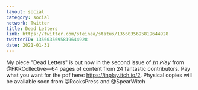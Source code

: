 ```yaml
---
layout: social
category: social
network: Twitter
title: Dead Letters
link: https://twitter.com/steinea/status/1356035695819644928
twitterID: 1356035695819644928
date: 2021-01-31
---
```


My piece "Dead Letters" is out now in the second issue of 𝘐𝘯 𝘗𝘭𝘢𝘺 from @FKRCollective—64 pages of content from 24 fantastic contributors. Pay what you want for the pdf here: <https://inplay.itch.io/2>. Physical copies will be available soon from @RooksPress and @SpearWitch
